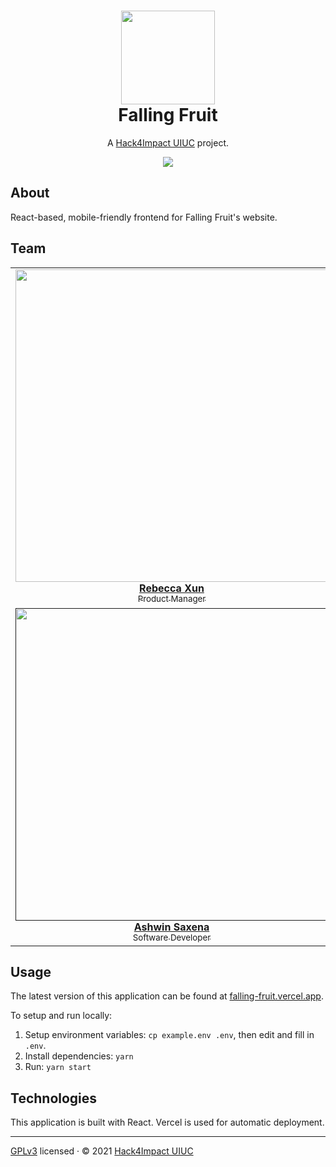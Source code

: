 <h1 align="center">
  <a href="https://fallingfruit.org">
    <img
      src="https://fallingfruit.org/new_logo_300x.jpg"
      width="150"
    />
  </a>
  <br />
  Falling Fruit
  <br />
</h1>

<p align="center">
  A <a href="https://uiuc.hack4impact.org/" target="_blank">Hack4Impact UIUC</a> project.
</p>

<p align="center">
  <img src="https://img.shields.io/badge/license-GPLv3-blue?style=flat-square" />
</p>

## About

React-based, mobile-friendly frontend for Falling Fruit's website.

## Team

<table align="center">
  <tr>
    <td align="center">
      <a href="https://www.linkedin.com/in/arpanlaha/">
        <img
          src="https://uiuc.hack4impact.org/images/people/rebecca_xun.jpg"
          width="500px"
        />
        <br />
        <b>Rebecca Xun</b>
        <br />
        <sub>Product Manager</sub>
      </a>
    </td>
    <td align="center">
      <a href="http://www.linkedin.com/in/jeffrey-tang/">
        <img
          src="https://uiuc.hack4impact.org/images/people/jeffrey_tang.jpg"
          width="500px"
        />
        <br />
        <b>Jeffrey Tang</b>
        <br />
        <sub>Technical Lead</sub>
      </a>
    </td>
    <td align="center">
      <a href="">
        <img
          src=""
          width="500px"
        />
        <br />
        <b>Siraj Chokshi</b>
        <br />
        <sub>Product Designer</sub>
      </a>
    </td>
    <td align="center">
      <a href="">
        <img
          src=""
          width="500px"
        />
        <br />
        <b>Lauren Ho</b>
        <br />
        <sub>Software Developer</sub>
      </a>
    </td>
  </tr>
  <tr>
    <td align="center">
      <a href="">
        <img
          src=""
          width="500px"
        />
        <br />
        <b>Ashwin Saxena</b>
        <br />
        <sub>Software Developer</sub>
      </a>
    </td>
    <td align="center">
      <a href="https://www.linkedin.com/in/archna-sobti">
        <img
          src="https://uiuc.hack4impact.org/images/people/archna_sobti.jpg"
          width="500px"
        />
        <br />
        <b>Archna Sobti</b>
        <br />
        <sub>Software Developer</sub>
      </a>
    </td>
    <td align="center">
      <a href="">
        <img
          src=""
          width="500px"
        />
        <br />
        <b>Vasu Chalasani</b>
        <br />
        <sub>Software Developer</sub>
      </a>
    </td>
  </tr>
</table>

## Usage

The latest version of this application can be found at [falling-fruit.vercel.app](https://falling-fruit.vercel.app).

To setup and run locally:

1. Setup environment variables: `cp example.env .env`, then edit and fill in `.env`.
2. Install dependencies: `yarn`
3. Run: `yarn start`

## Technologies

This application is built with React. Vercel is used for automatic deployment.

<hr />

[GPLv3](./LICENSE) licensed · © 2021 [Hack4Impact UIUC](https://github.com/hack4impact-uiuc)
